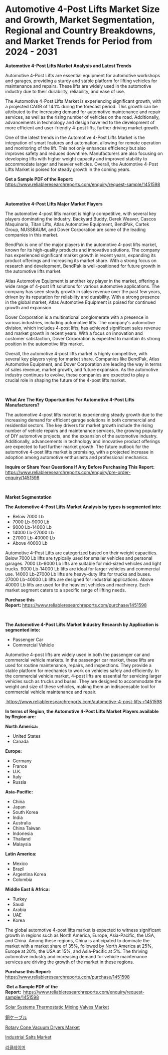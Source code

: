 <p><h1>Automotive 4-Post Lifts Market Size and Growth, Market Segmentation, Regional and Country Breakdowns, and Market Trends for Period from 2024 -  2031</h1></p><p><strong>Automotive 4-Post Lifts Market Analysis and Latest Trends</strong></p>
<p><p>Automotive 4-Post Lifts are essential equipment for automotive workshops and garages, providing a sturdy and stable platform for lifting vehicles for maintenance and repairs. These lifts are widely used in the automotive industry due to their durability, reliability, and ease of use. </p><p>The Automotive 4-Post Lifts Market is experiencing significant growth, with a projected CAGR of 14.1% during the forecast period. This growth can be attributed to the increasing demand for automotive maintenance and repair services, as well as the rising number of vehicles on the road. Additionally, advancements in technology and design have led to the development of more efficient and user-friendly 4-post lifts, further driving market growth.</p><p>One of the latest trends in the Automotive 4-Post Lifts Market is the integration of smart features and automation, allowing for remote operation and monitoring of the lift. This not only enhances efficiency but also improves safety and reduces downtime. Manufacturers are also focusing on developing lifts with higher weight capacity and improved stability to accommodate larger and heavier vehicles. Overall, the Automotive 4-Post Lifts Market is poised for steady growth in the coming years.</p></p>
<p><strong>Get a Sample PDF of the Report:&nbsp;</strong> <a href="https://www.reliableresearchreports.com/enquiry/request-sample/1451598">https://www.reliableresearchreports.com/enquiry/request-sample/1451598</a></p>
<p>&nbsp;</p>
<p><strong>Automotive 4-Post Lifts Major Market Players</strong></p>
<p><p>The automotive 4-post lifts market is highly competitive, with several key players dominating the industry. Backyard Buddy, Derek Weaver, Cascos Maquinaria, Titan Lifts, Atlas Automotive Equipment, BendPak, Cartek Group, NUSSBAUM, and Dover Corporation are some of the leading companies in this market.</p><p>BendPak is one of the major players in the automotive 4-post lifts market, known for its high-quality products and innovative solutions. The company has experienced significant market growth in recent years, expanding its product offerings and increasing its market share. With a strong focus on research and development, BendPak is well-positioned for future growth in the automotive lifts market.</p><p>Atlas Automotive Equipment is another key player in the market, offering a wide range of 4-post lift solutions for various automotive applications. The company has seen steady growth in sales revenue over the past few years, driven by its reputation for reliability and durability. With a strong presence in the global market, Atlas Automotive Equipment is poised for continued growth and expansion.</p><p>Dover Corporation is a multinational conglomerate with a presence in various industries, including automotive lifts. The company's automotive division, which includes 4-post lifts, has achieved significant sales revenue and market growth in recent years. With a focus on innovation and customer satisfaction, Dover Corporation is expected to maintain its strong position in the automotive lifts market.</p><p>Overall, the automotive 4-post lifts market is highly competitive, with several key players vying for market share. Companies like BendPak, Atlas Automotive Equipment, and Dover Corporation are leading the way in terms of sales revenue, market growth, and future expansion. As the automotive industry continues to evolve, these companies are expected to play a crucial role in shaping the future of the 4-post lifts market.</p></p>
<p>&nbsp;</p>
<p><strong>What Are The Key Opportunities For Automotive 4-Post Lifts Manufacturers?</strong></p>
<p><p>The automotive 4-post lifts market is experiencing steady growth due to the increasing demand for efficient garage solutions in both commercial and residential sectors. The key drivers for market growth include the rising number of vehicle repairs and maintenance services, the growing popularity of DIY automotive projects, and the expansion of the automotive industry. Additionally, advancements in technology and innovative product offerings are expected to fuel further market growth. The future outlook for the automotive 4-post lifts market is promising, with a projected increase in adoption among automotive enthusiasts and professional mechanics.</p></p>
<p><strong>Inquire or Share Your Questions If Any Before Purchasing This Report:</strong> <a href="https://www.reliableresearchreports.com/enquiry/pre-order-enquiry/1451598">https://www.reliableresearchreports.com/enquiry/pre-order-enquiry/1451598</a></p>
<p>&nbsp;</p>
<p><strong>Market Segmentation</strong></p>
<p><strong>The Automotive 4-Post Lifts Market Analysis by types is segmented into:</strong></p>
<p><ul><li>Below 7000 Lb</li><li>7000 Lb-9000 Lb</li><li>9000 Lb-14000 Lb</li><li>14000 Lb-27000 Lb</li><li>27000 Lb-40000 Lb</li><li>Above 40000 Lb</li></ul></p>
<p><p>Automotive 4-Post Lifts are categorized based on their weight capacities. Below 7000 Lb lifts are typically used for smaller vehicles and personal garages. 7000 Lb-9000 Lb lifts are suitable for mid-sized vehicles and light trucks. 9000 Lb-14000 Lb lifts are ideal for larger vehicles and commercial use. 14000 Lb-27000 Lb lifts are heavy-duty lifts for trucks and buses. 27000 Lb-40000 Lb lifts are designed for industrial applications. Above 40000 Lb lifts are used for the heaviest vehicles and machinery. Each market segment caters to a specific range of lifting needs.</p></p>
<p><strong>Purchase this Report:&nbsp;</strong><a href="https://www.reliableresearchreports.com/purchase/1451598">https://www.reliableresearchreports.com/purchase/1451598</a></p>
<p>&nbsp;</p>
<p><strong>The Automotive 4-Post Lifts Market Industry Research by Application is segmented into:</strong></p>
<p><ul><li>Passenger Car</li><li>Commercial Vehicle</li></ul></p>
<p><p>Automotive 4-post lifts are widely used in both the passenger car and commercial vehicle markets. In the passenger car market, these lifts are used for routine maintenance, repairs, and inspections. They provide a stable platform for mechanics to work on vehicles safely and efficiently. In the commercial vehicle market, 4-post lifts are essential for servicing larger vehicles such as trucks and buses. They are designed to accommodate the weight and size of these vehicles, making them an indispensable tool for commercial vehicle maintenance and repair.</p></p>
<p><a href="https://www.reliableresearchreports.com/automotive-4-post-lifts-r1451598">&nbsp;https://www.reliableresearchreports.com/automotive-4-post-lifts-r1451598</a></p>
<p><strong>In terms of Region, the Automotive 4-Post Lifts Market Players available by Region are:</strong></p>
<p>
    <p> <strong> North America: </strong>
        <ul>
            <li>United States</li>
            <li>Canada</li>
        </ul>
        </p> 
    <p> <strong> Europe: </strong>
        <ul>
            <li>Germany</li>
            <li>France</li>
            <li>U.K.</li>
            <li>Italy</li>
            <li>Russia</li>
        </ul>
        </p> 
    <p> <strong> Asia-Pacific: </strong>
        <ul>
            <li>China</li>
            <li>Japan</li>
            <li>South Korea</li>
            <li>India</li>
            <li>Australia</li>
            <li>China Taiwan</li>
            <li>Indonesia</li>
            <li>Thailand</li>
            <li>Malaysia</li>
        </ul>
        </p> 
    <p> <strong> Latin America: </strong>
        <ul>
            <li>Mexico</li>
            <li>Brazil</li>
            <li>Argentina Korea</li>
            <li>Colombia</li>
        </ul>
        </p> 
    <p> <strong> Middle East & Africa: </strong>
        <ul>
            <li>Turkey</li>
            <li>Saudi</li>
            <li>Arabia</li>
            <li>UAE</li>
            <li>Korea</li>
        </ul>
    </p>
    </p>
<p><p>The global automotive 4-post lifts market is expected to witness significant growth in regions such as North America, Europe, Asia-Pacific, the USA, and China. Among these regions, China is anticipated to dominate the market with a market share of 35%, followed by North America at 25%, Europe at 20%, the USA at 15%, and Asia-Pacific at 5%. The thriving automotive industry and increasing demand for vehicle maintenance services are driving the growth of the market in these regions.</p></p>
<p><strong>Purchase this Report: </strong><a href="https://www.reliableresearchreports.com/purchase/1451598">https://www.reliableresearchreports.com/purchase/1451598</a></p>
<p>&nbsp;<strong>Get a Sample PDF of the Report:&nbsp;&nbsp;</strong><a href="https://www.reliableresearchreports.com/enquiry/request-sample/1451598">https://www.reliableresearchreports.com/enquiry/request-sample/1451598</a></p>
<p><strong></strong></p>
<p><p><a href="https://github.com/jj19131/Market-Research-Report-List-2/blob/main/solar-systems-thermostatic-mixing-valves-market.md">Solar Systems Thermostatic Mixing Valves Market</a></p><p><a href="https://github.com/zoetazuur/Market-Research-Report-List-1/blob/main/720038739476.md">銅ケーブル</a></p><p><a href="https://github.com/marloy8/Market-Research-Report-List-4/blob/main/rotary-cone-vacuum-dryers-market.md">Rotary Cone Vacuum Dryers Market</a></p><p><a href="https://issuu.com/reportprime-2/docs/industrial-salts-market-size-2030.pptx">Industrial Salts Market</a></p><p><a href="https://github.com/fernandotryO5lson96765/Market-Research-Report-List-1/blob/main/306730137609.md">리클레이머</a></p></p>